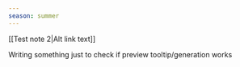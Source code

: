 ```yaml
---
season: summer
---
```


[[Test note 2|Alt link text]]

Writing something just to check if preview tooltip/generation works